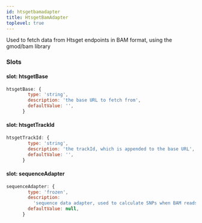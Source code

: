 ```yaml
---
id: htsgetbamadapter
title: HtsgetBamAdapter
toplevel: true
---
```


Used to fetch data from Htsget endpoints in BAM format, using the gmod/bam library

### Slots

#### slot: htsgetBase

```js
htsgetBase: {
        type: 'string',
        description: 'the base URL to fetch from',
        defaultValue: '',
      }
```

#### slot: htsgetTrackId

```js
htsgetTrackId: {
        type: 'string',
        description: 'the trackId, which is appended to the base URL',
        defaultValue: '',
      }
```

#### slot: sequenceAdapter

```js
sequenceAdapter: {
        type: 'frozen',
        description:
          'sequence data adapter, used to calculate SNPs when BAM reads lacking MD tags',
        defaultValue: null,
      }
```
